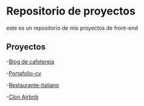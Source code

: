 # Repositorio de proyectos

este es un repositorio de mis proyectos de front-end

## Proyectos

-[Blog de cafetereia](https://Marco126350.github.io/Repositorio/blog_cafe)

-[Portafolio-cv](https://Marco126350.github.io/Repositorio/portafolio-cv)

-[Restaurante-italiano](https://Marco126350.github.io/Repositorio/Restaurante)

-[Clon Airbnb](https://Marco126350.github.io/Repositorio/clon-Airbnb)

